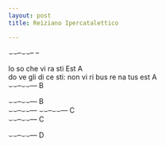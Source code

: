 ```yaml
---
layout: post
title: Reiziano Ipercatalettico

---
```


*⌣⌣–⌣⌣– –*

Io so che vi ra sti Est  A  
do ve gli di ce sti: non vi ri bus re na tus est  A  
⌣⌣–⌣⌣–– B  

⌣⌣–⌣⌣–– B  
⌣⌣–⌣⌣–– ⌣⌣–⌣⌣–– C  
⌣⌣–⌣⌣–– C  

⌣⌣–⌣⌣–– D  
